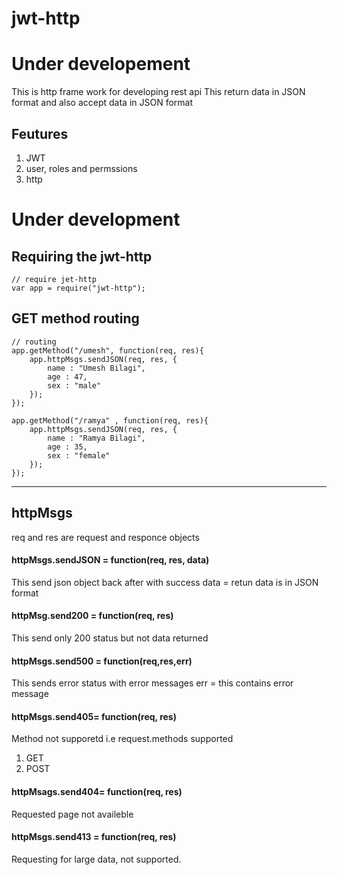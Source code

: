 # jwt-http
# Under developement
This is http frame work for developing rest api 
This return data in JSON format and also accept data in JSON format

## Feutures
1. JWT
2. user, roles and permssions
3. http

# Under development

## Requiring the jwt-http
```
// require jet-http
var app = require("jwt-http");
```

## GET method routing
```
// routing
app.getMethod("/umesh", function(req, res){
    app.httpMsgs.sendJSON(req, res, {
        name : "Umesh Bilagi",
        age : 47,
        sex : "male"
    });
});

app.getMethod("/ramya" , function(req, res){
    app.httpMsgs.sendJSON(req, res, {
        name : "Ramya Bilagi",
        age : 35,
        sex : "female"
    });
});
```
---
## httpMsgs
req and res are request and responce objects

#### httpMsgs.sendJSON = function(req, res, data)
This  send json object back  after with success 
data = retun data is in JSON format

#### httpMsg.send200 = function(req, res)
This send only 200 status but not data returned 

#### httpMsgs.send500 = function(req,res,err)
This sends error status with error messages
err = this contains error message

#### httpMsgs.send405= function(req, res)
Method not supporetd i.e request.methods supported
1. GET
2. POST
    
#### httpMsags.send404= function(req, res)
Requested page not availeble

#### httpMsgs.send413 = function(req, res)
Requesting for large data, not supported.